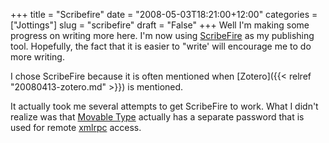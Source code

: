 +++
title = "Scribefire"
date = "2008-05-03T18:21:00+12:00"
categories = ["Jottings"]
slug = "scribefire"
draft = "False"
+++
Well I'm making some progress on writing more here. I'm now using
[ScribeFire](http://www.scribefire.com/) as my publishing tool.
Hopefully, the fact that it is easier to "write' will encourage me to
do more writing.

I chose ScribeFire because it is often mentioned when
[Zotero]({{< relref "20080413-zotero.md" >}}) is
mentioned.

It actually took me several attempts to get ScribeFire to work.
What I didn't realize was that [Movable
Type](http://www.movabletype.org/) actually has a separate password
that is used for remote [xmlrpc](http://www.xmlrpc.com/) access.

